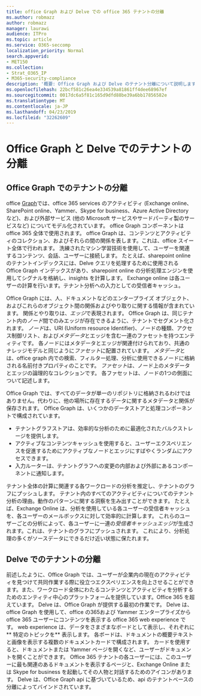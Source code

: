 ```yaml
---
title: office Graph および Delve での office 365 テナントの分離
ms.author: robmazz
author: robmazz
manager: laurawi
audience: ITPro
ms.topic: article
ms.service: O365-seccomp
localization_priority: Normal
search.appverid:
- MET150
ms.collection:
- Strat_O365_IP
- M365-security-compliance
description: '概要: Office Graph および Delve のテナント分離について説明します。'
ms.openlocfilehash: 22bcf581c26ea4e334539a81861ff4dee68967ef
ms.sourcegitcommit: 0017dc6a5f81c165d9dfd88be39a6bb17856582e
ms.translationtype: MT
ms.contentlocale: ja-JP
ms.lasthandoff: 04/23/2019
ms.locfileid: "32262609"
---
```

# <a name="tenant-isolation-in-the-office-graph-and-delve"></a>Office Graph と Delve でのテナントの分離

## <a name="tenant-isolation-in-the-office-graph"></a>Office Graph でのテナントの分離
office [Graph](https://dev.office.com/officegraph)では、office 365 services のアクティビティ (Exchange online、SharePoint online、Yammer、Skype for business、Azure Active Directory など)、および外部サービス (他の Microsoft サービスやサードパーティ製のサービスなど) についてモデル化されています。 office Graph コンポーネントは office 365 全体で使用されます。 office Graph は、コンテンツとアクティビティのコレクション、およびそれらの間の関係を表します。これは、office スイート全体で行われます。 洗練されたマシン学習技術を使用して、ユーザーを関連するコンテンツ、会話、ユーザーに接続します。 たとえば、sharepoint online のテナントインデックスには、Delve クエリを処理するために使用される Office Graph インデックスがあり、sharepoint online の分析処理エンジンを使用してシグナルを格納し、insights を計算します。 Exchange online は各ユーザーの計算を行います。テナント分析への入力としての受信者キャッシュ。

Office Graph には、人、ドキュメントなどのエンタープライズ オブジェクト、およびこれらのオブジェクト間の関係およびやり取りに関する情報が含まれています。 関係とやり取りは、*エッジ*で表現されます。 Office Graph は、同じテナント内の*ノード*間でのみエッジが存在できるように、テナントでセグメント化されます。 *ノード*は、URI (Uniform resource Identifier)、ノードの種類、アクセス制御リスト、および*メタデータ*とエッジを含む一連のファセットを持つエンティティです。 各ノードにはメタデータとエッジが関連付けられており、共通のナレッジモデルと同じように*ファセット*に配置されています。 *メタデータ*とは、office graph 内での検索、フィルター処理、分析に使用できるノードに格納される名前付きプロパティのことです。 *ファセット*は、ノード上のメタデータとエッジの論理的なコレクションです。 各ファセットは、ノードの1つの側面について記述します。 

Office Graph では、すべてのデータが単一のリポジトリに格納されるわけではありません。代わりに、他の場所に存在するデータに関するメタデータと関係が保存されます。 Office Graph は、いくつかのデータストアと処理コンポーネントで構成されています。
- テナントグラフストアは、効率的な分析のために最適化されたバルクストレージを提供します。
- アクティブなコンテンツキャッシュを使用すると、ユーザーエクスペリエンスを促進するためにアクティブなノードとエッジにすばやくランダムにアクセスできます。
- 入力ルーターは、テナントグラフへの変更の内部および外部にあるコンポーネントに通知します。

テナント全体の計算に関連する各ワークロードの分析を推定し、テナントのグラフにプッシュします。 テナント内のすべてのアクティビティについてのテナント分析の理由。動作のパターンに関する洞察を生み出すことができます。 たとえば、Exchange Online は、分析を使用している各ユーザーの受信者キャッシュを、各ユーザーのメールボックスに対して効率的に計算します。 これらのユーザーごとの分析によって、各ユーザーに一連の*受信者キャッシュエッジ*が生成されます。これは、テナントのグラフにプッシュされます。 これにより、分析処理の多くがソースデータにできるだけ近い状態に保たれます。

## <a name="tenant-isolation-in-delve"></a>Delve でのテナントの分離
前述したように、Office Graph では、ユーザーが企業内の現在のアクティビティを見つけて共同作業する際に役立つエクスペリエンスを向上させることができます。また、ワークロード全体にわたるコンテンツとアクティビティを分析するためのエンティティ中心のプラットフォームを提供しています。Office 365 を超えています。 Delve は、Office Graph が提供する最初の作業です。
Delve は、office Graph を使用して、office の365および Yammer エンタープライズから office 365 ユーザーにコンテンツを表示する office 365 web experience です。 web experience は、データをさまざまなボードとして表示し、それぞれに** 特定のトピックを** 表示します。 各ボードは、ドキュメントの概要テキストと画像を表示する複数のドキュメントカードで構成されます。 カードを使用すると、ドキュメントまたは Yammer ページを開くなど、ユーザーがドキュメントを開くことができます。 Office 365 テナントの各ユーザーには、このユーザーに最も関連のあるドキュメントを表示するページと、Exchange Online または Skype for business を起動してその人物と対話するためのアイコンがあります。 Delve は、Office Graph api に基づいているため、api のテナントベースの分離によってバインドされています。